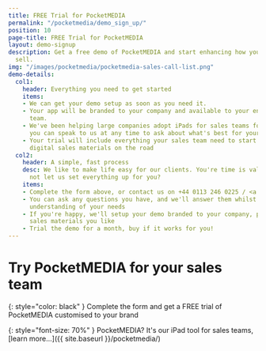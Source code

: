 ```yaml
---
title: FREE Trial for PocketMEDIA
permalink: "/pocketmedia/demo_sign_up/"
position: 10
page-title: FREE Trial for PocketMEDIA
layout: demo-signup
description: Get a free demo of PocketMEDIA and start enhancing how your sales team
  sell.
img: "/images/pocketmedia/pocketmedia-sales-call-list.png"
demo-details:
  col1:
    header: Everything you need to get started
    items:
    - We can get your demo setup as soon as you need it.
    - Your app will be branded to your company and available to your entire sales
      team.
    - We've been helping large companies adopt iPads for sales teams for years, so
      you can speak to us at any time to ask about what's best for your needs.
    - Your trial will include everything your sales team need to start using your
      digital sales materials on the road
  col2:
    header: A simple, fast process
    desc: We like to make life easy for our clients. You're time is valuable, so why
      not let us set everything up for you?
    items:
    - Complete the form above, or contact us on +44 0113 246 0225 / <a href="mailto:hello@pocketworks.co.uk">hello@pocketworks.co.uk</a>
    - You can ask any questions you have, and we'll answer them whilst getting an
      understanding of your needs
    - If you're happy, we'll setup your demo branded to your company, pre-loaded any
      sales materials you like
    - Trial the demo for a month, buy if it works for you!
---
```


# Try PocketMEDIA for your sales team

{: style="color: black" }
Complete the form and get a FREE trial of PocketMEDIA customised to your brand

{: style="font-size: 70%" }
PocketMEDIA? It's our iPad tool for sales teams, [learn more...]({{ site.baseurl }}/pocketmedia/)
